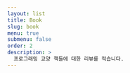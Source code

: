 ```yaml
---
layout: list
title: Book
slug: book
menu: true
submenu: false
order: 2
description: >
  프로그래밍 교양 책들에 대한 리뷰를 적습니다.
---
```

